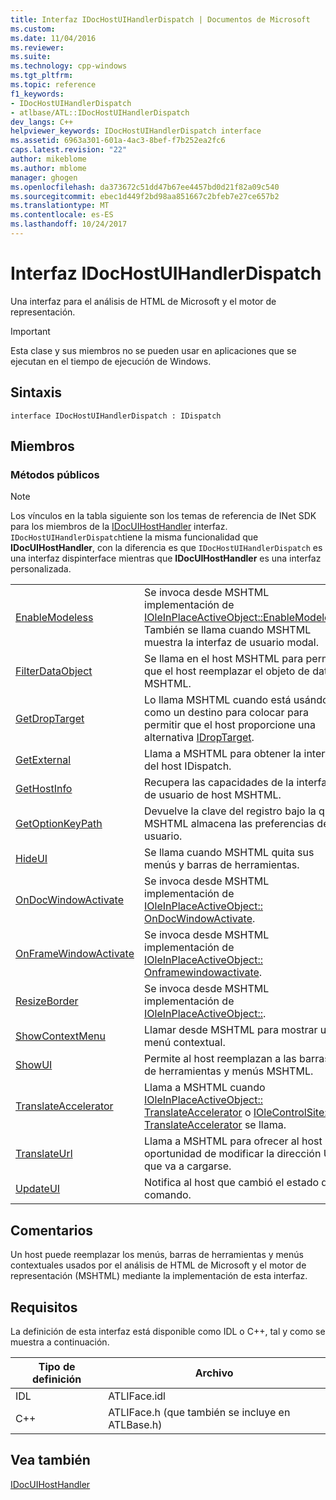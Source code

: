 ```yaml
---
title: Interfaz IDocHostUIHandlerDispatch | Documentos de Microsoft
ms.custom: 
ms.date: 11/04/2016
ms.reviewer: 
ms.suite: 
ms.technology: cpp-windows
ms.tgt_pltfrm: 
ms.topic: reference
f1_keywords:
- IDocHostUIHandlerDispatch
- atlbase/ATL::IDocHostUIHandlerDispatch
dev_langs: C++
helpviewer_keywords: IDocHostUIHandlerDispatch interface
ms.assetid: 6963a301-601a-4ac3-8bef-f7b252ea2fc6
caps.latest.revision: "22"
author: mikeblome
ms.author: mblome
manager: ghogen
ms.openlocfilehash: da373672c51dd47b67ee4457bd0d21f82a09c540
ms.sourcegitcommit: ebec1d449f2bd98aa851667c2bfeb7e27ce657b2
ms.translationtype: MT
ms.contentlocale: es-ES
ms.lasthandoff: 10/24/2017
---
```

# <a name="idochostuihandlerdispatch-interface"></a>Interfaz IDocHostUIHandlerDispatch
Una interfaz para el análisis de HTML de Microsoft y el motor de representación.  
  
> [!IMPORTANT]
>  Esta clase y sus miembros no se pueden usar en aplicaciones que se ejecutan en el tiempo de ejecución de Windows.  
  
## <a name="syntax"></a>Sintaxis  
  
```
interface IDocHostUIHandlerDispatch : IDispatch
```  
  
## <a name="members"></a>Miembros  
  
### <a name="public-methods"></a>Métodos públicos  
  
> [!NOTE]
>  Los vínculos en la tabla siguiente son los temas de referencia de INet SDK para los miembros de la [IDocUIHostHandler](https://msdn.microsoft.com/library/aa753260.aspx) interfaz. `IDocHostUIHandlerDispatch`tiene la misma funcionalidad que **IDocUIHostHandler**, con la diferencia es que `IDocHostUIHandlerDispatch` es una interfaz dispinterface mientras que **IDocUIHostHandler** es una interfaz personalizada.  
  
|||  
|-|-|  
|[EnableModeless](https://msdn.microsoft.com/library/aa753253.aspx)|Se invoca desde MSHTML implementación de [IOleInPlaceActiveObject::EnableModeless](http://msdn.microsoft.com/library/windows/desktop/ms680115). También se llama cuando MSHTML muestra la interfaz de usuario modal.|  
|[FilterDataObject](https://msdn.microsoft.com/library/aa753254.aspx)|Se llama en el host MSHTML para permitir que el host reemplazar el objeto de datos MSHTML.|  
|[GetDropTarget](https://msdn.microsoft.com/library/aa753255.aspx)|Lo llama MSHTML cuando está usándola como un destino para colocar para permitir que el host proporcione una alternativa [IDropTarget](http://msdn.microsoft.com/library/windows/desktop/ms679679).|  
|[GetExternal](https://msdn.microsoft.com/library/aa753256.aspx)|Llama a MSHTML para obtener la interfaz del host IDispatch.|  
|[GetHostInfo](https://msdn.microsoft.com/library/aa753257.aspx)|Recupera las capacidades de la interfaz de usuario de host MSHTML.|  
|[GetOptionKeyPath](https://msdn.microsoft.com/library/aa753258.aspx)|Devuelve la clave del registro bajo la que MSHTML almacena las preferencias del usuario.|  
|[HideUI](https://msdn.microsoft.com/library/aa753259.aspx)|Se llama cuando MSHTML quita sus menús y barras de herramientas.|  
|[OnDocWindowActivate](https://msdn.microsoft.com/library/aa753261.aspx)|Se invoca desde MSHTML implementación de [IOleInPlaceActiveObject:: OnDocWindowActivate](http://msdn.microsoft.com/library/windows/desktop/ms687281).|  
|[OnFrameWindowActivate](https://msdn.microsoft.com/library/aa753262.aspx)|Se invoca desde MSHTML implementación de [IOleInPlaceActiveObject:: Onframewindowactivate](http://msdn.microsoft.com/library/windows/desktop/ms683969).|  
|[ResizeBorder](https://msdn.microsoft.com/library/aa753263.aspx)|Se invoca desde MSHTML implementación de [IOleInPlaceActiveObject::](http://msdn.microsoft.com/library/windows/desktop/ms680053).|  
|[ShowContextMenu](https://msdn.microsoft.com/library/aa753264.aspx)|Llamar desde MSHTML para mostrar un menú contextual.|  
|[ShowUI](https://msdn.microsoft.com/library/aa753265.aspx)|Permite al host reemplazan a las barras de herramientas y menús MSHTML.|  
|[TranslateAccelerator](https://msdn.microsoft.com/library/aa753266.aspx)|Llama a MSHTML cuando [IOleInPlaceActiveObject:: TranslateAccelerator](http://msdn.microsoft.com/library/windows/desktop/ms693360) o [IOleControlSite:: TranslateAccelerator](http://msdn.microsoft.com/library/windows/desktop/ms693756) se llama.|  
|[TranslateUrl](https://msdn.microsoft.com/library/aa753267.aspx)|Llama a MSHTML para ofrecer al host la oportunidad de modificar la dirección URL que va a cargarse.|  
|[UpdateUI](https://msdn.microsoft.com/library/aa753268.aspx)|Notifica al host que cambió el estado del comando.|  
  
## <a name="remarks"></a>Comentarios  
 Un host puede reemplazar los menús, barras de herramientas y menús contextuales usados por el análisis de HTML de Microsoft y el motor de representación (MSHTML) mediante la implementación de esta interfaz.  
  
## <a name="requirements"></a>Requisitos  
 La definición de esta interfaz está disponible como IDL o C++, tal y como se muestra a continuación.  
  
|Tipo de definición|Archivo|  
|---------------------|----------|  
|IDL|ATLIFace.idl|  
|C++|ATLIFace.h (que también se incluye en ATLBase.h)|  
  
## <a name="see-also"></a>Vea también  
 [IDocUIHostHandler](https://msdn.microsoft.com/library/aa753260.aspx)









